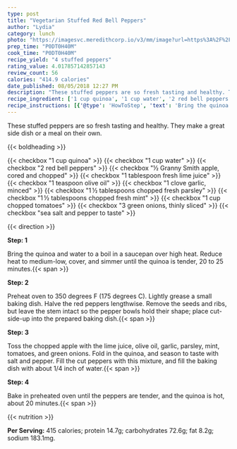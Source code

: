 ```yaml
---
type: post
title: "Vegetarian Stuffed Red Bell Peppers"
author: "Lydia"
category: lunch
photo: "https://imagesvc.meredithcorp.io/v3/mm/image?url=https%3A%2F%2Fimages.media-allrecipes.com%2Fuserphotos%2F877395.jpg"
prep_time: "P0DT0H40M"
cook_time: "P0DT0H40M"
recipe_yield: "4 stuffed peppers"
rating_value: 4.017857142857143
review_count: 56
calories: "414.9 calories"
date_published: 08/05/2018 12:27 PM
description: "These stuffed peppers are so fresh tasting and healthy. They make a great side dish or a meal on their own."
recipe_ingredient: ['1 cup quinoa', '1 cup water', '2 red bell peppers', '½ Granny Smith apple, cored and chopped', '1 tablespoon fresh lime juice', '1 teaspoon olive oil', '1 clove garlic, minced', '1\u2009½ tablespoons chopped fresh parsley', '1\u2009½ tablespoons chopped fresh mint', '1 cup chopped tomatoes', '3 green onions, thinly sliced', 'sea salt and pepper to taste']
recipe_instructions: [{'@type': 'HowToStep', 'text': 'Bring the quinoa and water to a boil in a saucepan over high heat. Reduce heat to medium-low, cover, and simmer until the quinoa is tender, 20 to 25 minutes.\n'}, {'@type': 'HowToStep', 'text': 'Preheat oven to 350 degrees F (175 degrees C). Lightly grease a small baking dish. Halve the red peppers lengthwise. Remove the seeds and ribs, but leave the stem intact so the pepper bowls hold their shape; place cut-side-up into the prepared baking dish.\n'}, {'@type': 'HowToStep', 'text': 'Toss the chopped apple with the lime juice, olive oil, garlic, parsley, mint, tomatoes, and green onions. Fold in the quinoa, and season to taste with salt and pepper. Fill the cut peppers with this mixture, and fill the baking dish with about 1/4 inch of water.\n'}, {'@type': 'HowToStep', 'text': 'Bake in preheated oven until the peppers are tender, and the quinoa is hot, about 20 minutes.\n'}]
---
```


These stuffed peppers are so fresh tasting and healthy. They make a great side dish or a meal on their own. 

{{< boldheading >}}

{{< checkbox "1 cup quinoa" >}}
{{< checkbox "1 cup water" >}}
{{< checkbox "2  red bell peppers" >}}
{{< checkbox "½  Granny Smith apple, cored and chopped" >}}
{{< checkbox "1 tablespoon fresh lime juice" >}}
{{< checkbox "1 teaspoon olive oil" >}}
{{< checkbox "1 clove garlic, minced" >}}
{{< checkbox "1 ½ tablespoons chopped fresh parsley" >}}
{{< checkbox "1 ½ tablespoons chopped fresh mint" >}}
{{< checkbox "1 cup chopped tomatoes" >}}
{{< checkbox "3  green onions, thinly sliced" >}}
{{< checkbox "sea salt and pepper to taste" >}}


{{< direction >}}

**Step: 1**

Bring the quinoa and water to a boil in a saucepan over high heat. Reduce heat to medium-low, cover, and simmer until the quinoa is tender, 20 to 25 minutes.{{< span >}}

**Step: 2**

Preheat oven to 350 degrees F (175 degrees C). Lightly grease a small baking dish. Halve the red peppers lengthwise. Remove the seeds and ribs, but leave the stem intact so the pepper bowls hold their shape; place cut-side-up into the prepared baking dish.{{< span >}}

**Step: 3**

Toss the chopped apple with the lime juice, olive oil, garlic, parsley, mint, tomatoes, and green onions. Fold in the quinoa, and season to taste with salt and pepper. Fill the cut peppers with this mixture, and fill the baking dish with about 1/4 inch of water.{{< span >}}

**Step: 4**

Bake in preheated oven until the peppers are tender, and the quinoa is hot, about 20 minutes.{{< span >}}

{{< nutrition >}}

**Per Serving:** 415 calories; protein 14.7g; carbohydrates 72.6g; fat 8.2g; sodium 183.1mg.